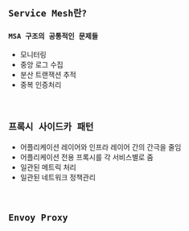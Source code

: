 ## `Service Mesh란?`

### `MSA 구조의 공통적인 문제들`

- 모니터링
- 중앙 로그 수집
- 분산 트랜잭션 추적
- 중복 인증처리

<br>

## `프록시 사이드카 패턴`

- 어플리케이션 레이어와 인프라 레이어 간의 간극을 줄임
- 어플리케이션 전용 프록시를 각 서비스별로 줌
- 일관된 메트릭 처리
- 일관된 네트워크 정책관리

<br>

## `Envoy Proxy`

